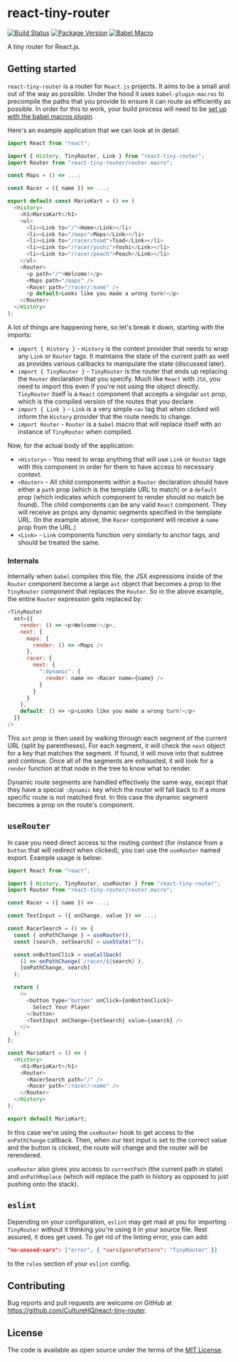 # react-tiny-router

[![Build Status](https://github.com/CultureHQ/react-tiny-router/workflows/Push/badge.svg)](https://github.com/CultureHQ/react-tiny-router/actions)
[![Package Version](https://img.shields.io/npm/v/react-tiny-router.svg)](https://www.npmjs.com/package/react-tiny-router)
[![Babel Macro](https://img.shields.io/badge/babel--macro-%F0%9F%8E%A3-f5da55.svg?style=flat-square)](https://github.com/kentcdodds/babel-plugin-macros)

A tiny router for React.js.

## Getting started

`react-tiny-router` is a router for `React.js` projects. It aims to be a small and out of the way as possible. Under the hood it uses `babel-plugin-macros` to precompile the paths that you provide to ensure it can route as efficiently as possible. In order for this to work, your build process will need to be [set up with the babel macros plugin](https://github.com/kentcdodds/babel-plugin-macros/blob/master/other/docs/user.md).

Here's an example application that we can look at in detail:

```javascript
import React from "react";

import { History, TinyRouter, Link } from "react-tiny-router";
import Router from "react-tiny-router/router.macro";

const Maps = () => ...;

const Racer = ({ name }) => ...;

export default const MarioKart = () => (
  <History>
    <h1>MarioKart</h1>
    <ul>
      <li><Link to="/">Home</Link></li>
      <li><Link to="/maps">Maps</Link></li>
      <li><Link to="/racer/toad">Toad</Link></li>
      <li><Link to="/racer/yoshi">Yoshi</Link></li>
      <li><Link to="/racer/peach">Peach</Link></li>
    </ul>
    <Router>
      <p path="/">Welcome!</p>
      <Maps path="/maps" />
      <Racer path="/racer/:name" />
      <p default>Looks like you made a wrong turn!</p>
    </Router>
  </History>
);
```

A lot of things are happening here, so let's break it down, starting with the imports:

* `import { History }` - `History` is the context provider that needs to wrap any `Link` or `Router` tags. It maintains the state of the current path as well as provides various callbacks to manipulate the state (discussed later).
* `import { TinyRouter }` - `TinyRouter` is the router that ends up replacing the `Router` declaration that you specify. Much like `React` with `JSX`, you need to import this even if you're not using the object directly. `TinyRouter` itself is a `React` component that accepts a singular `ast` prop, which is the compiled version of the routes that you declare.
* `import { Link }` - `Link` is a very simple `<a>` tag that when clicked will inform the `History` provider that the route needs to change.
* `import Router` - `Router` is a `babel` macro that will replace itself with an instance of `TinyRouter` when compiled.

Now, for the actual body of the application:

* `<History>` - You need to wrap anything that will use `Link` or `Router` tags with this component in order for them to have access to necessary context.
* `<Router>` - All child components within a `Router` declaration should have either a `path` prop (which is the template URL to match) or a `default` prop (which indicates which component to render should no match be found). The child components can be any valid `React` component. They will receive as props any dynamic segments specified in the template URL. (In the example above, the `Racer` component will receive a `name` prop from the URL.)
* `<Link>` - `Link` components function very similarly to anchor tags, and should be treated the same.

### Internals

Internally when `babel` compiles this file, the JSX expressions inside of the `Router` component become a large `ast` object that becomes a prop to the `TinyRouter` component that replaces the `Router`. So in the above example, the entire `Router` expression gets replaced by:

```javascript
<TinyRouter
  ast={{
    render: () => <p>Welcome!</p>,
    next: {
      maps: {
        render: () => <Maps />
      },
      racer: {
        next: {
          ":dynamic": {
            render: name => <Racer name={name} />
          }
        }
      }
    },
    default: () => <p>Looks like you made a wrong turn!</p>
  }}
/>
```

This `ast` prop is then used by walking through each segment of the current URL (split by parentheses). For each segment, it will check the `next` object for a key that matches the segment. If found, it will move into that subtree and continue. Once all of the segments are exhausted, it will look for a `render` function at that node in the tree to know what to render.

Dynamic route segments are handled effectively the same way, except that they have a special `:dynamic` key which the router will fall back to if a more specific route is not matched first. In this case the dynamic segment becomes a prop on the route's component.

## `useRouter`

In case you need direct access to the routing context (for instance from a `button` that will redirect when clicked), you can use the `useRouter` named export. Example usage is below:

```javascript
import React from "react";

import { History, TinyRouter, useRouter } from "react-tiny-router";
import Router from "react-tiny-router/router.macro";

const Racer = ({ name }) => ...;

const TextInput = ({ onChange, value }) => ...;

const RacerSearch = () => {
  const { onPathChange } = useRouter();
  const [search, setSearch] = useState("");

  const onButtonClick = useCallback(
    () => onPathChange(`/racer/${search}`),
    [onPathChange, search]
  );

  return (
    <>
      <button type="button" onClick={onButtonClick}>
        Select Your Player
      </button>
      <TextInput onChange={setSearch} value={search} />
    </>
  );
};

const MarioKart = () => (
  <History>
    <h1>MarioKart</h1>
    <Router>
      <RacerSearch path="/" />
      <Racer path="/racer/:name" />
    </Router>
  </History>
);

export default MarioKart;
```

In this case we're using the `useRouter` hook to get access to the `onPathChange` callback. Then, when our text input is set to the correct value and the button is clicked, the route will change and the router will be rerendered.

`useRouter` also gives you access to `currentPath` (the current path in state) and `onPathReplace` (which will replace the path in history as opposed to just pushing onto the stack).

## `eslint`

Depending on your configuration, `eslint` may get mad at you for importing `TinyRouter` without it thinking you're using it in your source file. Rest assured, it does get used. To get rid of the linting error, you can add:

```json
"no-unused-vars": ["error", { "varsIgnorePattern": "TinyRouter" }]
```

to the `rules` section of your `eslint` config.

## Contributing

Bug reports and pull requests are welcome on GitHub at https://github.com/CultureHQ/react-tiny-router.

## License

The code is available as open source under the terms of the [MIT License](https://opensource.org/licenses/MIT).
